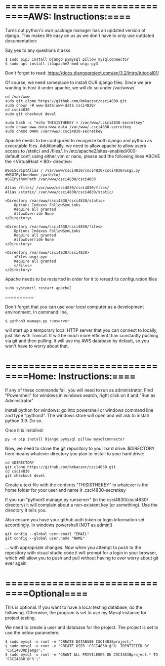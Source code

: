 ==========================
====AWS: Instructions:====
==========================

Turns out python's own package manager has an updated version of django. This makes life easy on us as we don't have to only use outdated documentation:

Say yes to any questions it asks.

    $ sudo pip3 install Django pymysql pillow mysqlconnector
    $ sudo apt install libapache2-mod-wsgi-py3


Don't forget to read: https://docs.djangoproject.com/en/3.2/intro/tutorial01/

Of course, we need someplace to install OUR django files. Since we are wanting to host it under apache, we will
do so under /var/www/

    cd /var/www
    sudo git clone https://github.com/kmkaczor/csci4830.git
    sudo chown -R www-data:www-data csci4830/
    cd csci4830
    sudo git checkout devel
    
    sudo bash -c "echo THISISTHEKEY > /var/www/.csci4830-secretkey"
    sudo chown www-data:www-data /var/www/.csci4830-secretkey
    sudo chmod 0400 /var/www/.csci4830-secretkey

Apache needs to be configured to recognize both django and python as executable files. Additionally, we need to allow apache to allow users access to /static/ and /files/. 
In /etc/apache2/sites-enabled/000-default.conf, using either vim or nano, please add the following lines ABOVE
the <VirtualHost *:80> directive:

    WSGIScriptAlias / /var/www/csci4830/csci4830/csci4830/wsgi.py
    #WSGIPythonHome /path/to/
    WSGIPythonPath /var/www/csci4830/csci4830

    Alias /files/ /var/www/csci4830/csci4830/files/
    Alias /static/ /var/www/csci4830/csci4830/static/

    <Directory /var/www/csci4830/csci4830/static>
        Options Indexes FollowSymLinks
        Require all granted
        AllowOverride None
    </Directory>

    <Directory /var/www/csci4830/csci4830/files>
        Options Indexes FollowSymLinks
        Require all granted
        AllowOverride None
    </Directory>

    <Directory /var/www/csci4830/csci4830>
        <Files wsgi.py>
        Require all granted
        </Files>
    </Directory>

Apache needs to be restarted in order for it to reread its configuration files

    sudo systemctl restart apache2

==========

Don't forget that you can use your local computer as a development environment. In command line, 

    $ python3 manage.py runserver

will start up a temporary local HTTP server that you can connect to locally, just like with Tomcat. It will be much more efficient than constantly pushing
via git and then pulling. It will use my AWS database by default, so you won't have to worry about that.


==========================
====Home: Instructions:====
==========================
If any of these commands fail, you will need to run as administrator. Find "Powershell" for windows in windows search, right click on it and "Run as Adminstrator"

Install python for windows: go into powershell or windows command line and type "python3". The windows store will open and will ask to install python 3.9. Do so.

Once it is installed:

    py -m pip install Django pymysql pillow mysqlconnector

Now, we need to clone the git repository to your hard drive: $DIRECTORY here means whatever directory you plan to install to your hard drive:

    cd $DIRECTORY
    git clone https://github.com/kmkaczor/csci4830.git
    cd csci4830
    git checkout devel
    
Create a text file with the contents "THISISTHEKEY" in whatever is the home folder for your user and name it .csci4830-secretkey

If you run "python3 manage.py runserver" (in the csci4830/csci4830/ directory) it will complain about a non-existent key (or something). Use the directory it tells you. 

Also ensure you have your github auth token or login information set accordingly. In windows powershell (NOT as admin!)

    git config --global user.email "EMAIL"
    git config --global user.name "NAME"

... with appropriate changes. Now when you attempt to push to the repository with visual studio code it will prompt for a login in your browser, which will allow you to push and pull without having to ever worry about git ever again.

==========================
====Optional====
==========================

This is optional. If you want to have a local testing database, do the following. Otherwise, the program is set to use my Mysql instance for project testing.

We need to create a user and database for the project. The project is set to use the below parameters:

    $ sudo mysql -u root -e "CREATE DATABASE CSCI4830project;"
    $ sudo mysql -u root -e "CREATE USER 'CSCI4830'@'%' IDENTIFIED BY 'CSCI4830Django';"
    $ sudo mysql -u root -e "GRANT ALL PRIVILEGES ON CSCI4830project.* TO 'CSCI4830'@'%';"
